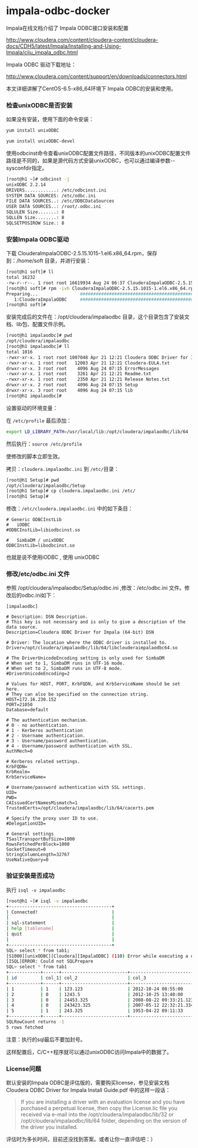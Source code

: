 # impala-odbc-docker

Impala在线文档介绍了 Impala ODBC接口安装和配置

http://www.cloudera.com/content/cloudera-content/cloudera-docs/CDH5/latest/Impala/Installing-and-Using-Impala/ciiu_impala_odbc.html

Impala ODBC 驱动下载地址：

http://www.cloudera.com/content/support/en/downloads/connectors.html

本文详细讲解了CentOS-6.5-x86_64环境下 Impala ODBC的安装和使用。

### 检查unixODBC是否安装

如果没有安装，使用下面的命令安装：
```sh
yum install unixODBC

yum install unixODBC-devel
```
使用odbcinst命令查看unixODBC配置文件路径，不同版本的unixODBC配置文件路径是不同的，如果是源代码方式安装unixODBC，也可以通过编译参数--sysconfdir指定。
```sh
[root@h1 ~]# odbcinst -j
unixODBC 2.2.14
DRIVERS............: /etc/odbcinst.ini
SYSTEM DATA SOURCES: /etc/odbc.ini
FILE DATA SOURCES..: /etc/ODBCDataSources
USER DATA SOURCES..: /root/.odbc.ini
SQLULEN Size.......: 8
SQLLEN Size........: 8
SQLSETPOSIROW Size.: 8
```
### 安装Impala ODBC驱动

下载 ClouderaImpalaODBC-2.5.15.1015-1.el6.x86_64.rpm，保存到：/home/soft 目录，并进行安装：
```sh
[root@h1 soft]# ll
total 16232
-rw-r--r--. 1 root root 16619934 Aug 24 06:37 ClouderaImpalaODBC-2.5.15.1015-1.el6.x86_64.rpm
[root@h1 soft]# rpm -ivh ClouderaImpalaODBC-2.5.15.1015-1.el6.x86_64.rpm 
Preparing...                ########################################### [100%]
   1:ClouderaImpalaODBC     ########################################### [100%]
[root@h1 soft]#
```
安装完成后的文件在：/opt/cloudera/impalaodbc 目录，这个目录包含了安装文档、lib包、配置文件示例。
```sh
[root@h1 impalaodbc]# pwd
/opt/cloudera/impalaodbc
[root@h1 impalaodbc]# ll
total 1016
-rwxr-xr-x. 1 root root 1007048 Apr 21 12:21 Cloudera ODBC Driver for Impala Install Guide.pdf
-rwxr-xr-x. 1 root root   12003 Apr 21 12:21 Cloudera-EULA.txt
drwxr-xr-x. 3 root root    4096 Aug 24 07:15 ErrorMessages
-rwxr-xr-x. 1 root root    3261 Apr 21 12:21 Readme.txt
-rwxr-xr-x. 1 root root    2350 Apr 21 12:21 Release Notes.txt
drwxr-xr-x. 2 root root    4096 Aug 24 07:15 Setup
drwxr-xr-x. 3 root root    4096 Aug 24 07:15 lib
[root@h1 impalaodbc]#
```
设置驱动的环境变量：

在 `/etc/profile` 最后添加：
```sh
export LD_LIBRARY_PATH=/usr/local/lib:/opt/cloudera/impalaodbc/lib/64
```
然后执行：`source /etc/profile`

使修改的脚本立即生效。

拷贝：`cloudera.impalaodbc.ini` 到 `/etc/`目录：
```sh
[root@h1 Setup]# pwd
/opt/cloudera/impalaodbc/Setup
[root@h1 Setup]# cp cloudera.impalaodbc.ini /etc/
[root@h1 Setup]#
```
修改：`/etc/cloudera.impalaodbc.ini` 中的如下条目：
```
# Generic ODBCInstLib
#   iODBC
#ODBCInstLib=libiodbcinst.so

#   SimbaDM / unixODBC
ODBCInstLib=libodbcinst.so
```
也就是说不使用iODBC , 使用 unixODBC

### 修改/etc/odbc.ini 文件

参照 /opt/cloudera/impalaodbc/Setup/odbc.ini ,修改：/etc/odbc.ini 文件。修改后的odbc.ini如下：
```
[impalaodbc]

# Description: DSN Description.
# This key is not necessary and is only to give a description of the data source.
Description=Cloudera ODBC Driver for Impala (64-bit) DSN

# Driver: The location where the ODBC driver is installed to.
Driver=/opt/cloudera/impalaodbc/lib/64/libclouderaimpalaodbc64.so

# The DriverUnicodeEncoding setting is only used for SimbaDM
# When set to 1, SimbaDM runs in UTF-16 mode.
# When set to 2, SimbaDM runs in UTF-8 mode.
#DriverUnicodeEncoding=2

# Values for HOST, PORT, KrbFQDN, and KrbServiceName should be set here.
# They can also be specified on the connection string.
HOST=172.16.230.152
PORT=21050
Database=default

# The authentication mechanism.
# 0 - no authentication.
# 1 - Kerberos authentication
# 2 - Username authentication.
# 3 - Username/password authentication.
# 4 - Username/password authentication with SSL.
AuthMech=0

# Kerberos related settings.
KrbFQDN=
KrbRealm=
KrbServiceName=

# Username/password authentication with SSL settings.
UID=
PWD=
CAIssuedCertNamesMismatch=1
TrustedCerts=/opt/cloudera/impalaodbc/lib/64/cacerts.pem

# Specify the proxy user ID to use.
#DelegationUID=

# General settings
TSaslTransportBufSize=1000
RowsFetchedPerBlock=1000
SocketTimeout=0
StringColumnLength=32767
UseNativeQuery=0
```
### 验证安装是否成功

执行 `isql -v impalaodbc`
```sh
[root@h1 ~]# isql -v impalaodbc
+---------------------------------------+
| Connected!                            |
|                                       |
| sql-statement                         |
| help [tablename]                      |
| quit                                  |
|                                       |
+---------------------------------------+
SQL> select * from tab1;
[S1000][unixODBC][Cloudera][ImpalaODBC] (110) Error while executing a query in Impala: [HY000] : Error: Error: could not match input
[ISQL]ERROR: Could not SQLPrepare
SQL> select * from tab1 
+------------+------+-------------------------+------------------------------+
| id         | col_1| col_2                   | col_3                        |
+------------+------+-------------------------+------------------------------+
| 1          | 1    | 123.123                 | 2012-10-24 08:55:00          |
| 2          | 0    | 1243.5                  | 2012-10-25 13:40:00          |
| 3          | 0    | 24453.325               | 2008-08-22 09:33:21.123000000|
| 4          | 0    | 243423.325              | 2007-05-12 22:32:21.334540000|
| 5          | 1    | 243.325                 | 1953-04-22 09:11:33          |
+------------+------+-------------------------+------------------------------+
SQLRowCount returns -1
5 rows fetched
```
注意：执行的sql最后不要加封号。

这样配置后，C/C++程序就可以通过unixODBC访问Impala中的数据了。

### License问题

默认安装的Impala ODBC是评估版的，需要购买license，参见安装文档 Cloudera ODBC Driver for Impala Install Guide.pdf 中的这样一段话：

> If you are installing a driver with an evaluation license and you have purchased a perpetual license, then copy the License.lic file you received via e-mail into the /opt/cloudera/impalaodbc/lib/32 or /opt/cloudera/impalaodbc/lib/64 folder, depending on the version of the driver you installed.

评估时为多长时间，目前还没找到答案。或者让你一直评估吧：）